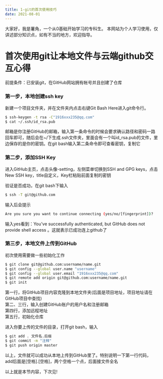 ```yaml
---
title: 1-git的首次使用技巧
date: 2021-08-01
---
```


大家好，我是薯角，一个从0基础开始学习的专科生。
本网站为个人学习使用，仅讲述部分知识点，如有不当的地方，欢迎指导。

# 首次使用git让本地文件与云端github交互心得

 前提条件：已安装git，在GitHub网站拥有帐号并且创建了仓库

 ### 第一步，本地创建ssh key

 新建一个项目文件夹，并在文件夹内点击右键Git Bash Here进入git命令行。

``` bash
$ ssh-keygen -t rsa -C"1916xxx235@qq.com"
$ cat ~/.ssh/id_rsa.pub
```

邮箱是你注册GitHub的邮箱，输入第一条命令的时候会要求确认路径和密码一路回车即可，随后会在~/下生成.ssh文件夹，里面会有一个叫id_rsa.pub的文件，里边保存的是你的密钥。在git bash输入第二条命令即可查看密钥，复制它

### 第二步，添加SSH Key

进入GitHub主页，点击头像-setting，左侧菜单切换到SSH and GPG keys，点击New SSH key，title自定义，Key栏粘贴前面复制的密钥

验证是否成功，在git bash下输入

``` bash
$ ssh -T git@github.com
```

输入后会提示

``` bash
Are you sure you want to continue connecting (yes/no/[fingerprint])? 
```

输入yes看到：You’ve successfully authenticated, but GitHub does not provide shell access 。这就表示已成功连上github了

### 第三步，本地文件上传到GitHub

初次使用需要做一些初始化工作

``` bash
$ git clone git@github.com:username/name.git
$ git config --global user.name "username" 
$ git config --global user.email "1916xxx235@qq.com"
$ git remote add origin git@github.com:username/name.git
$ git init
```

第一行，将GitHub项目内容克隆到本地文件夹(后面是项目地址，项目地址请在GitHub项目中查找)<br/>
第二、三行，输入创建GitHub账户的用户名和注册邮箱
<br/>
第四行，添加远程地址
<br/>
第五行，初始化仓库

进入你要上传的文件的目录，打开git bash，输入

``` bash
$ git add . 文件名.后缀
$ git commit -m "注释"
$ git push origin master
```

以上，文件就可以成功从本地上传到GitHub里了。特别说明一下第一行代码，add后面是[空格].[空格]，两个空格一个点，后面接文件全名

以上就是本节内容，下次见!
